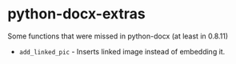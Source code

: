 # python-docx-extras
Some functions that were missed in python-docx (at least in 0.8.11)

- `add_linked_pic` - Inserts linked image instead of embedding it.

